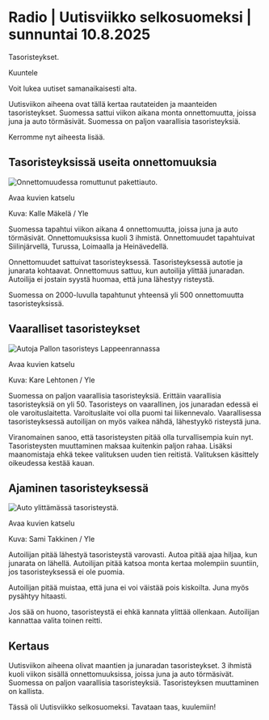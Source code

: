 # Radio | Uutisviikko selkosuomeksi | sunnuntai 10.8.2025

Tasoristeykset.

Kuuntele

Voit lukea uutiset samanaikaisesti alta.

Uutisviikon aiheena ovat tällä kertaa rautateiden ja maanteiden tasoristeykset. Suomessa sattui viikon aikana monta onnettomuutta, joissa juna ja auto törmäsivät. Suomessa on paljon vaarallisia tasoristeyksiä.

Kerromme nyt aiheesta lisää.

## Tasoristeyksissä useita onnettomuuksia

![Onnettomuudessa romuttunut pakettiauto.](https://images.cdn.yle.fi/image/upload/c_crop,h_3203,w_5695,x_7,y_38/ar_1.7777777777777777,c_fill,g_faces,h_431,w_767/dpr_1.0/q_auto:eco/f_auto/fl_lossy/v1754478471/39-15036366893356c2de7e)

Avaa kuvien katselu

Kuva: Kalle Mäkelä / Yle

Suomessa tapahtui viikon aikana 4 onnettomuutta, joissa juna ja auto törmäsivät. Onnettomuuksissa kuoli 3 ihmistä. Onnettomuudet tapahtuivat Siilinjärvellä, Turussa, Loimaalla ja Heinävedellä.

Onnettomuudet sattuivat tasoristeyksessä. Tasoristeyksessä autotie ja junarata kohtaavat. Onnettomuus sattuu, kun autoilija ylittää junaradan. Autoilija ei jostain syystä huomaa, että juna lähestyy risteystä.

Suomessa on 2000-luvulla tapahtunut yhteensä yli 500 onnettomuutta tasoristeyksissä.

## Vaaralliset tasoristeykset

![Autoja Pallon tasoristeys Lappeenrannassa](https://images.cdn.yle.fi/image/upload/c_crop,h_2243,w_3993,x_0,y_0/ar_1.7777777777777777,c_fill,g_faces,h_431,w_767/dpr_1.0/q_auto:eco/f_auto/fl_lossy/v1691580246/39-115415964d37569773cc)

Avaa kuvien katselu

Kuva: Kare Lehtonen / Yle

Suomessa on paljon vaarallisia tasoristeyksiä. Erittäin vaarallisia tasoristeyksiä on yli 50. Tasoristeys on vaarallinen, jos junaradan edessä ei ole varoituslaitetta. Varoituslaite voi olla puomi tai liikennevalo. Vaarallisessa tasoristeyksessä autoilijan on myös vaikea nähdä, lähestyykö risteystä juna.

Viranomainen sanoo, että tasoristeysten pitää olla turvallisempia kuin nyt. Tasoristeysten muuttaminen maksaa kuitenkin paljon rahaa. Lisäksi maanomistaja ehkä tekee valituksen uuden tien reitistä. Valituksen käsittely oikeudessa kestää kauan.

## Ajaminen tasoristeyksessä

![Auto ylittämässä tasoristeystä.](https://images.cdn.yle.fi/image/upload/c_crop,h_4536,w_8062,x_0,y_0/ar_1.7777777777777777,c_fill,g_faces,h_431,w_767/dpr_1.0/q_auto:eco/f_auto/fl_lossy/v1754403579/39-150323168920cd6befe1)

Avaa kuvien katselu

Kuva: Sami Takkinen / Yle

Autoilijan pitää lähestyä tasoristeystä varovasti. Autoa pitää ajaa hiljaa, kun junarata on lähellä. Autoilijan pitää katsoa monta kertaa molempiin suuntiin, jos tasoristeyksessä ei ole puomia.

Autoilijan pitää muistaa, että juna ei voi väistää pois kiskoilta. Juna myös pysähtyy hitaasti.

Jos sää on huono, tasoristeystä ei ehkä kannata ylittää ollenkaan. Autoilijan kannattaa valita toinen reitti.

## Kertaus

Uutisviikon aiheena olivat maantien ja junaradan tasoristeykset. 3 ihmistä kuoli viikon sisällä onnettomuuksissa, joissa juna ja auto törmäsivät. Suomessa on paljon vaarallisia tasoristeyksiä. Tasoristeyksen muuttaminen on kallista.

Tässä oli Uutisviikko selkosuomeksi. Tavataan taas, kuulemiin!
